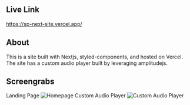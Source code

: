 ## Live Link

https://sp-next-site.vercel.app/

## About

This is a site built with Nextjs, styled-components, and hosted on Vercel.  The site has a custom audio player built by leveraging amplitudejs.

## Screengrabs
Landing Page
![Homepage](https://res.cloudinary.com/bcimbali/image/upload/v1692968078/Super_Public_Next/Super_Public_Next_Homepage.jpg)
Custom Audio Player
![Custom Audio Player](https://res.cloudinary.com/bcimbali/image/upload/v1692968078/Super_Public_Next/Super_Public_Next_Audio_Player.jpg)